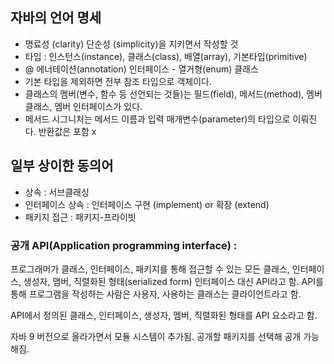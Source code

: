 자바의 언어 명세
-
- 명료성 (clarity) 단순성 (simplicity)을 지키면서 작성할 것
- 타입 : 인스턴스(instance), 클래스(class), 배열(array), 기본타입(primitive)
- @ 에너테이션(annotation) 인터페이스 - 열거형(enum) 클래스
- 기본 타입을 제외하면 전부 참조 타입으로 객체이다.
- 클래스의 멤버(변수, 함수 등 선언되는 것들)는 필드(field), 메서드(method), 멤버 클래스, 멤버 인터페이스가 있다.
- 메서드 시그니처는 메서드 이름과 입력 매개변수(parameter)의 타입으로 이뤄진다. 반환값은 포함 x

일부 상이한 동의어
- 
- 상속 : 서브클래싱
- 인터페이스 상속 : 인터페이스 구현 (implement) or 확장 (extend)
- 패키지 접근 : 패키지-프라이빗

### 공개 API(Application programming interface) : 
프로그래머가 클래스, 인터페이스, 패키지를 통해 접근할 수 있는 모든 클래스, 인터페이스, 생성자, 맴버, 직렬화된 형태(serialized form) 
인터페이스 대신 API라고 함.
API를 통해 프로그램을 작성하는 사람은 사용자, 사용하는 클래스는 클라이언트라고 함.

API에서 정의된 클래스, 인터페이스, 생성자, 멤버, 직렬화된 형태를 API 요소라고 함.

자바 9 버전으로 올라가면서 모듈 시스템이 추가됨. 공개할 패키지를 선택해 공개 가능해짐.